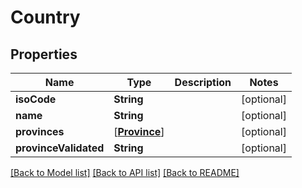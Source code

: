 # Country

## Properties
Name | Type | Description | Notes
------------ | ------------- | ------------- | -------------
**isoCode** | **String** |  | [optional] 
**name** | **String** |  | [optional] 
**provinces** | [[**Province**](Province.md)] |  | [optional] 
**provinceValidated** | **String** |  | [optional] 

[[Back to Model list]](../README.md#documentation-for-models) [[Back to API list]](../README.md#documentation-for-api-endpoints) [[Back to README]](../README.md)


